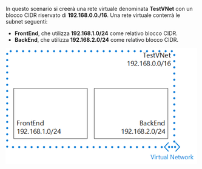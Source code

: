 In questo scenario si creerà una rete virtuale denominata **TestVNet** con un blocco CIDR riservato di **192.168.0.0./16**. Una rete virtuale conterrà le subnet seguenti:

- **FrontEnd**, che utilizza **192.168.1.0/24** come relativo blocco CIDR.
- **BackEnd**, che utilizza **192.168.2.0/24** come relativo blocco CIDR.

![Scenario di una rete virtuale](./media/vpn-gateway-basic-vnet-scenario-include/vnet-scenario.png)

<!---HONumber=AcomDC_0107_2016-->